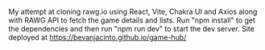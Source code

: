 My attempt at cloning rawg.io using React, Vite, Chakra UI and Axios along with RAWG API to fetch the game details and lists.
Run "npm install" to get the dependencies and then run "npm run dev" to start the dev server.
Site deployed at https://bevanjacinto.github.io/game-hub/
